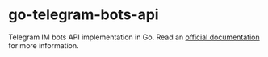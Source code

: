 # go-telegram-bots-api
Telegram IM bots API implementation in Go.
Read an [official documentation](https://core.telegram.org/bots/api) for more information.
